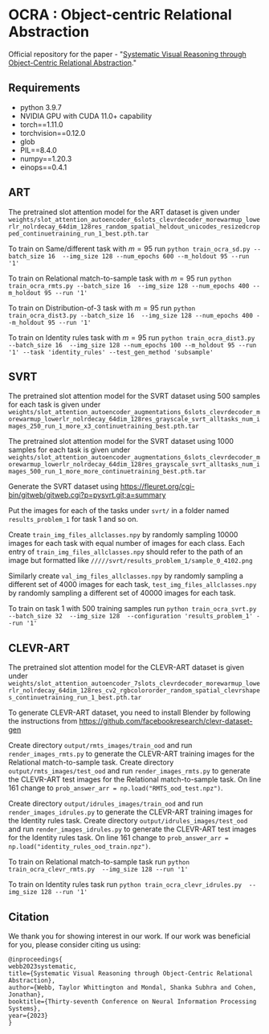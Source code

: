 # OCRA : Object-centric Relational Abstraction 
Official repository for the paper - "[Systematic Visual Reasoning through Object-Centric Relational Abstraction](https://arxiv.org/pdf/2306.02500)." 

## Requirements
* python 3.9.7
* NVIDIA GPU with CUDA 11.0+ capability
* torch==1.11.0
* torchvision==0.12.0
* glob
* PIL==8.4.0
* numpy==1.20.3
* einops==0.4.1


## ART

The pretrained slot attention model for the ART dataset is given under `weights/slot_attention_autoencoder_6slots_clevrdecoder_morewarmup_lowerlr_nolrdecay_64dim_128res_random_spatial_heldout_unicodes_resizedcropped_continuetraining_run_1_best.pth.tar`

To train on Same/different task with $m=95$ run `python train_ocra_sd.py --batch_size 16  --img_size 128 --num_epochs 600 --m_holdout 95 --run '1'` 

To train on Relational match-to-sample task with $m=95$ run `python train_ocra_rmts.py --batch_size 16  --img_size 128 --num_epochs 400 --m_holdout 95 --run '1'` 

To train on Distribution-of-3 task with $m=95$ run `python train_ocra_dist3.py --batch_size 16  --img_size 128 --num_epochs 400 --m_holdout 95 --run '1'` 

To train on Identity rules task with $m=95$ run `python train_ocra_dist3.py --batch_size 16  --img_size 128 --num_epochs 100 --m_holdout 95 --run '1' --task 'identity_rules' --test_gen_method 'subsample'` 

## SVRT

The pretrained slot attention model for the SVRT dataset using 500 samples for each task is given under `weights/slot_attention_autoencoder_augmentations_6slots_clevrdecoder_morewarmup_lowerlr_nolrdecay_64dim_128res_grayscale_svrt_alltasks_num_images_250_run_1_more_x3_continuetraining_best.pth.tar`

The pretrained slot attention model for the SVRT dataset using 1000 samples for each task is given under `weights/slot_attention_autoencoder_augmentations_6slots_clevrdecoder_morewarmup_lowerlr_nolrdecay_64dim_128res_grayscale_svrt_alltasks_num_images_500_run_1_more_more_continuetraining_best.pth.tar`

Generate the SVRT dataset using https://fleuret.org/cgi-bin/gitweb/gitweb.cgi?p=pysvrt.git;a=summary 

Put the images for each of the tasks under `svrt/` in a folder named `results_problem_1` for task 1 and so on.


Create `train_img_files_allclasses.npy` by randomly sampling 10000 images for each task with equal number of images for each class. Each entry of `train_img_files_allclasses.npy` should refer to the path of an image but formatted like `/////svrt/results_problem_1/sample_0_4102.png` 

Similarly create `val_img_files_allclasses.npy` by randomly sampling a different set of 4000 images for each task, `test_img_files_allclasses.npy` by randomly sampling a different set of 40000 images for each task. 

To train on task 1 with 500 training samples run `python train_ocra_svrt.py --batch_size 32  --img_size 128  --configuration 'results_problem_1' --run '1'`

## CLEVR-ART

The pretrained slot attention model for the CLEVR-ART dataset is given under `weights/slot_attention_autoencoder_7slots_clevrdecoder_morewarmup_lowerlr_nolrdecay_64dim_128res_cv2_rgbcolororder_random_spatial_clevrshapes_continuetraining_run_1_best.pth.tar`

To generate CLEVR-ART dataset, you need to install Blender by following the instructions from https://github.com/facebookresearch/clevr-dataset-gen

Create directory `output/rmts_images/train_ood` and run `render_images_rmts.py` to generate the CLEVR-ART training images for the Relational match-to-sample task.
Create directory `output/rmts_images/test_ood` and run `render_images_rmts.py` to generate the CLEVR-ART test images for the Relational match-to-sample task. On line 161 change to `prob_answer_arr = np.load("RMTS_ood_test.npz")`.

Create directory `output/idrules_images/train_ood` and run `render_images_idrules.py` to generate the CLEVR-ART training images for the Identity rules task.
Create directory `output/idrules_images/test_ood` and run `render_images_idrules.py` to generate the CLEVR-ART test images for the Identity rules task. On line 161 change to `prob_answer_arr = np.load("identity_rules_ood_train.npz")`.

To train on Relational match-to-sample task run `python train_ocra_clevr_rmts.py  --img_size 128 --run '1'`

To train on Identity rules task run `python train_ocra_clevr_idrules.py  --img_size 128 --run '1'`

## Citation

We thank you for showing interest in our work. If our work was beneficial for you, please consider citing us using:
```
@inproceedings{
webb2023systematic,
title={Systematic Visual Reasoning through Object-Centric Relational Abstraction},
author={Webb, Taylor Whittington and Mondal, Shanka Subhra and Cohen, Jonathan},
booktitle={Thirty-seventh Conference on Neural Information Processing Systems},
year={2023}
}
```

<!--
**ocraneurips/ocraneurips** is a ✨ _special_ ✨ repository because its `README.md` (this file) appears on your GitHub profile.

Here are some ideas to get you started:

- 🔭 I’m currently working on ...
- 🌱 I’m currently learning ...
- 👯 I’m looking to collaborate on ...
- 🤔 I’m looking for help with ...
- 💬 Ask me about ...
- 📫 How to reach me: ...
- 😄 Pronouns: ...
- ⚡ Fun fact: ...
-->
